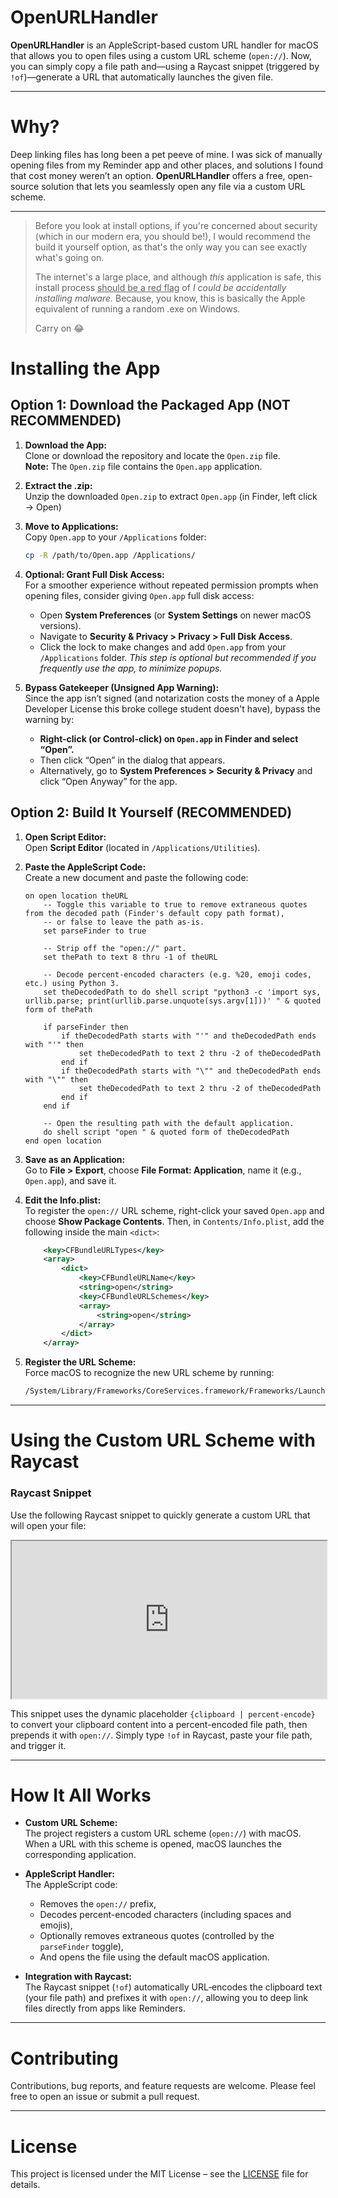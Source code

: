 # OpenURLHandler

**OpenURLHandler** is an AppleScript-based custom URL handler for macOS that allows you to open files using a custom URL scheme (`open://`). Now, you can simply copy a file path and—using a Raycast snippet (triggered by `!of`)—generate a URL that automatically launches the given file.

---

# Why?

Deep linking files has long been a pet peeve of mine. I was sick of manually opening files from my Reminder app and other places, and solutions I found that cost money weren’t an option. **OpenURLHandler** offers a free, open-source solution that lets you seamlessly open any file via a custom URL scheme.

---

> Before you look at install options, if you're concerned about security (which in our modern era, you should be!), I would recommend the build it yourself option, as that's the only way you can see exactly what's going on. 
> 
> The internet's a large place, and although *this* application is safe, this install process <u>should be a red flag</u> of *I could be accidentally installing malware.* Because, you know, this is basically the Apple equivalent of running a random .exe on Windows.
> 
> Carry on 😂


# Installing the App

## Option 1: Download the Packaged App (NOT RECOMMENDED)

1. **Download the App:**  
   Clone or download the repository and locate the `Open.zip` file.  
   **Note:** The `Open.zip` file contains the `Open.app` application.

2. **Extract the .zip:**  
   Unzip the downloaded `Open.zip` to extract `Open.app` (in Finder, left click → Open)

1. **Move to Applications:**  
    Copy `Open.app` to your `/Applications` folder:
    
    ```bash
    cp -R /path/to/Open.app /Applications/
    ```
    
4. **Optional: Grant Full Disk Access:**  
    For a smoother experience without repeated permission prompts when opening files, consider giving `Open.app` full disk access:
    
    - Open **System Preferences** (or **System Settings** on newer macOS versions).
    - Navigate to **Security & Privacy > Privacy > Full Disk Access**.
    - Click the lock to make changes and add `Open.app` from your `/Applications` folder. _This step is optional but recommended if you frequently use the app, to minimize popups._
5. **Bypass Gatekeeper (Unsigned App Warning):**  
    Since the app isn’t signed (and notarization costs the money of a Apple Developer License this broke college student doesn't have), bypass the warning by:
    
    - **Right-click (or Control-click) on `Open.app` in Finder and select “Open”.**
    - Then click “Open” in the dialog that appears.
    - Alternatively, go to **System Preferences > Security & Privacy** and click “Open Anyway” for the app.

## Option 2: Build It Yourself (RECOMMENDED)

1. **Open Script Editor:**  
    Open **Script Editor** (located in `/Applications/Utilities`).
    
2. **Paste the AppleScript Code:**  
    Create a new document and paste the following code:
    
    ```applescript
    on open location theURL
        -- Toggle this variable to true to remove extraneous quotes from the decoded path (Finder's default copy path format),
        -- or false to leave the path as-is.
        set parseFinder to true
    
        -- Strip off the "open://" part.
        set thePath to text 8 thru -1 of theURL
    
        -- Decode percent-encoded characters (e.g. %20, emoji codes, etc.) using Python 3.
        set theDecodedPath to do shell script "python3 -c 'import sys, urllib.parse; print(urllib.parse.unquote(sys.argv[1]))' " & quoted form of thePath
    
        if parseFinder then
            if theDecodedPath starts with "'" and theDecodedPath ends with "'" then
                set theDecodedPath to text 2 thru -2 of theDecodedPath
            end if
            if theDecodedPath starts with "\"" and theDecodedPath ends with "\"" then
                set theDecodedPath to text 2 thru -2 of theDecodedPath
            end if
        end if
    
        -- Open the resulting path with the default application.
        do shell script "open " & quoted form of theDecodedPath
    end open location
    ```
    
3. **Save as an Application:**  
    Go to **File > Export**, choose **File Format: Application**, name it (e.g., `Open.app`), and save it.
    
4. **Edit the Info.plist:**  
    To register the `open://` URL scheme, right-click your saved `Open.app` and choose **Show Package Contents**. Then, in `Contents/Info.plist`, add the following inside the main `<dict>`:
    
    ```xml
        <key>CFBundleURLTypes</key>
        <array>
            <dict>
                <key>CFBundleURLName</key>
                <string>open</string>
                <key>CFBundleURLSchemes</key>
                <array>
                    <string>open</string>
                </array>
            </dict>
        </array>
    ```
    
5. **Register the URL Scheme:**  
    Force macOS to recognize the new URL scheme by running:
    
    ```bash
    /System/Library/Frameworks/CoreServices.framework/Frameworks/LaunchServices.framework/Support/lsregister -f /Applications/Open.app
    ```
    

---

# Using the Custom URL Scheme with Raycast

### Raycast Snippet

Use the following Raycast snippet to quickly generate a custom URL that will open your file:

<iframe src="https://ray.so/snippets/shared?snippet=%7B%22name%22%3A%22Open%20File%20URL%20(from%20clipboard)%22%2C%22text%22%3A%22open%3A%5C%2F%5C%2F%7Bclipboard%20%7C%20percent-encode%7D%22%2C%22keyword%22%3A%22!of%22%7D" style="width:100%;aspect-ratio:2"></iframe>

This snippet uses the dynamic placeholder `{clipboard | percent-encode}` to convert your clipboard content into a percent-encoded file path, then prepends it with `open://`. Simply type `!of` in Raycast, paste your file path, and trigger it.

---

# How It All Works

- **Custom URL Scheme:**  
    The project registers a custom URL scheme (`open://`) with macOS. When a URL with this scheme is opened, macOS launches the corresponding application.
    
- **AppleScript Handler:**  
    The AppleScript code:
    
    - Removes the `open://` prefix,
    - Decodes percent-encoded characters (including spaces and emojis),
    - Optionally removes extraneous quotes (controlled by the `parseFinder` toggle),
    - And opens the file using the default macOS application.
- **Integration with Raycast:**  
    The Raycast snippet (`!of`) automatically URL‑encodes the clipboard text (your file path) and prefixes it with `open://`, allowing you to deep link files directly from apps like Reminders.
    

---

# Contributing

Contributions, bug reports, and feature requests are welcome. Please feel free to open an issue or submit a pull request.

---

# License

This project is licensed under the MIT License – see the [LICENSE](https://chatgpt.com/LICENSE) file for details.
